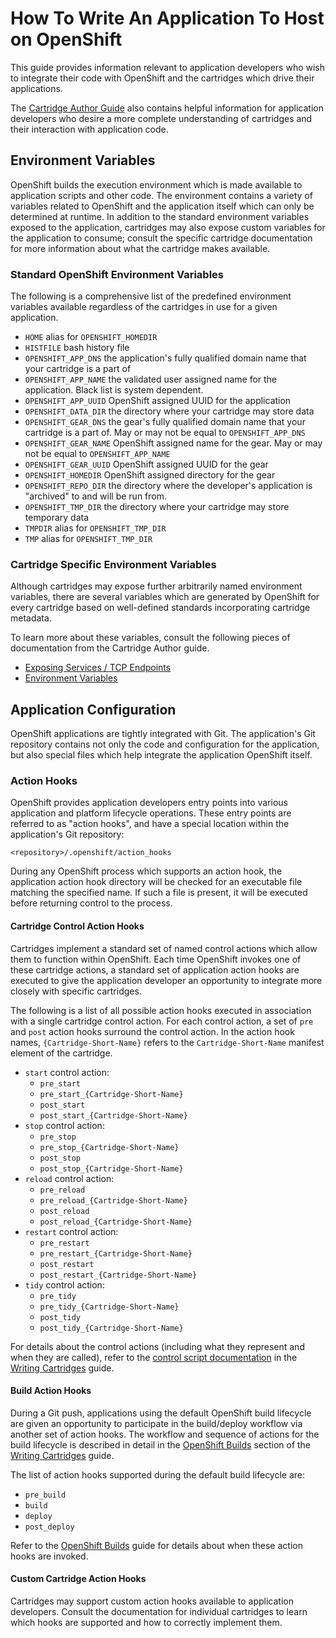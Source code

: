 # How To Write An Application To Host on OpenShift

This guide provides information relevant to application developers who wish
to integrate their code with OpenShift and the cartridges which drive their
applications.

The [Cartridge Author Guide](README.writing_cartridges.md) also contains
helpful information for application developers who desire a more complete understanding
of cartridges and their interaction with application code.

## Environment Variables

OpenShift builds the execution environment which is made available to application
scripts and other code. The environment contains a variety of variables related to
OpenShift and the application itself which can only be determined at runtime. In
addition to the standard environment variables exposed to the application, cartridges
may also expose custom variables for the application to consume; consult the specific
cartridge documentation for more information about what the cartridge makes available.

### Standard OpenShift Environment Variables

The following is a comprehensive list of the predefined environment variables available
regardless of the cartridges in use for a given application.

  * `HOME`                alias for `OPENSHIFT_HOMEDIR`
  * `HISTFILE`            bash history file
  * `OPENSHIFT_APP_DNS`   the application's fully qualified domain name that your cartridge is a part of
  * `OPENSHIFT_APP_NAME`  the validated user assigned name for the application. Black list is system dependent.
  * `OPENSHIFT_APP_UUID`  OpenShift assigned UUID for the application
  * `OPENSHIFT_DATA_DIR`  the directory where your cartridge may store data
  * `OPENSHIFT_GEAR_DNS`  the gear's fully qualified domain name that your cartridge is a part of. May or may
                          not be equal to `OPENSHIFT_APP_DNS`
  * `OPENSHIFT_GEAR_NAME` OpenShift assigned name for the gear. May or may not be equal to `OPENSHIFT_APP_NAME`
  * `OPENSHIFT_GEAR_UUID` OpenShift assigned UUID for the gear
  * `OPENSHIFT_HOMEDIR`   OpenShift assigned directory for the gear
  * `OPENSHIFT_REPO_DIR`  the directory where the developer's application is "archived" to and will be run from.
  * `OPENSHIFT_TMP_DIR`   the directory where your cartridge may store temporary data
  * `TMPDIR`              alias for `OPENSHIFT_TMP_DIR`
  * `TMP`                 alias for `OPENSHIFT_TMP_DIR`

### Cartridge Specific Environment Variables

Although cartridges may expose further arbitrarily named environment variables, there are
several variables which are generated by OpenShift for every cartridge based on well-defined
standards incorporating cartridge metadata.

To learn more about these variables, consult the following pieces of documentation from the
Cartridge Author guide.

  * [Exposing Services / TCP Endpoints](README.writing_cartridges.md#exposing-services--tcp-endpoints)
  * [Environment Variables](README.writing_cartridges.md#environment-variables)

## Application Configuration

OpenShift applications are tightly integrated with Git. The application's Git
repository contains not only the code and configuration for the application, but
also special files which help integrate the application OpenShift itself.

### Action Hooks

OpenShift provides application developers entry points into various application
and platform lifecycle operations. These entry points are referred to as
"action hooks", and have a special location within the application's Git
repository:

`<repository>/.openshift/action_hooks`

During any OpenShift process which supports an action hook, the application 
action hook directory will be checked for an executable file matching the
specified name. If such a file is present, it will be executed before returning
control to the process.

#### Cartridge Control Action Hooks

Cartridges implement a standard set of named control actions which allow them to
function within OpenShift. Each time OpenShift invokes one of these cartridge
actions, a standard set of application action hooks are executed to give the
application developer an opportunity to integrate more closely with specific
cartridges.

The following is a list of all possible action hooks executed in association
with a single cartridge control action. For each control action, a set of `pre`
and `post` action hooks surround the control action. In the action hook names,
`{Cartridge-Short-Name}` refers to the `Cartridge-Short-Name` manifest element
of the cartridge.

- `start` control action:
  - `pre_start`
  - `pre_start_{Cartridge-Short-Name}`
  - `post_start`
  - `post_start_{Cartridge-Short-Name}`
- `stop` control action: 
  - `pre_stop`
  - `pre_stop_{Cartridge-Short-Name}`
  - `post_stop`
  - `post_stop_{Cartridge-Short-Name}`
- `reload` control action:
  - `pre_reload`
  - `pre_reload_{Cartridge-Short-Name}`
  - `post_reload`
  - `post_reload_{Cartridge-Short-Name}`
- `restart` control action: 
  - `pre_restart`
  - `pre_restart_{Cartridge-Short-Name}`
  - `post_restart`
  - `post_restart_{Cartridge-Short-Name}`
- `tidy` control action:
  - `pre_tidy`
  - `pre_tidy_{Cartridge-Short-Name}`
  - `post_tidy`
  - `post_tidy_{Cartridge-Short-Name}`

For details about the control actions (including what they represent and when
they are called), refer to the [control script documentation](README.writing_cartridges.md#bincontrol)
in the [Writing Cartridges](README.writing_cartridges.md) guide.

#### Build Action Hooks

During a Git push, applications using the default OpenShift build lifecycle 
are given an opportunity to participate in the build/deploy workflow via another
set of action hooks. The workflow and sequence of actions for the build lifecycle
is described in detail in the [OpenShift Builds](README.writing_cartridges.md#openshift-builds)
section of the [Writing Cartridges](README.writing_cartridges.md) guide.

The list of action hooks supported during the default build lifecycle are:

- `pre_build`
- `build`
- `deploy`
- `post_deploy`

Refer to the [OpenShift Builds](README.writing_cartridges.md#openshift-builds)
guide for details about when these action hooks are invoked.

#### Custom Cartridge Action Hooks

Cartridges may support custom action hooks available to application developers.
Consult the documentation for individual cartridges to learn which hooks are
supported and how to correctly implement them.
